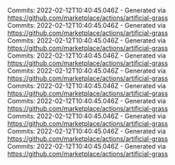 Commits: 2022-02-12T10:40:45.046Z - Generated via https://github.com/marketplace/actions/artificial-grass
<br>
Commits: 2022-02-12T10:40:45.046Z - Generated via https://github.com/marketplace/actions/artificial-grass
<br>
Commits: 2022-02-12T10:40:45.046Z - Generated via https://github.com/marketplace/actions/artificial-grass
<br>
Commits: 2022-02-12T10:40:45.046Z - Generated via https://github.com/marketplace/actions/artificial-grass
<br>
Commits: 2022-02-12T10:40:45.046Z - Generated via https://github.com/marketplace/actions/artificial-grass
<br>
Commits: 2022-02-12T10:40:45.046Z - Generated via https://github.com/marketplace/actions/artificial-grass
<br>
Commits: 2022-02-12T10:40:45.046Z - Generated via https://github.com/marketplace/actions/artificial-grass
<br>
Commits: 2022-02-12T10:40:45.046Z - Generated via https://github.com/marketplace/actions/artificial-grass
<br>
Commits: 2022-02-12T10:40:45.046Z - Generated via https://github.com/marketplace/actions/artificial-grass
<br>
Commits: 2022-02-12T10:40:45.046Z - Generated via https://github.com/marketplace/actions/artificial-grass
<br>
